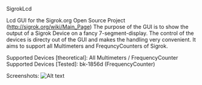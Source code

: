 SigrokLcd

Lcd GUI for the Sigrok.org Open Source Project (http://sigrok.org/wiki/Main_Page)
The purpose of the GUI is to show the output of a Sigrok Device on a fancy 7-segment-display. 
The control of the devices is directy out of the GUI and makes the handling very convenient.
It aims to support all Multimeters and FrequncyCounters of Sigrok.

Supported Devices [theoretical]: All Multimeters / FrequencyCounter
Supported Devices [Tested]: bk-1856d (FrequencyCounter)

Screenshots:
![Alt text](Desktop/off.png "Off state")


